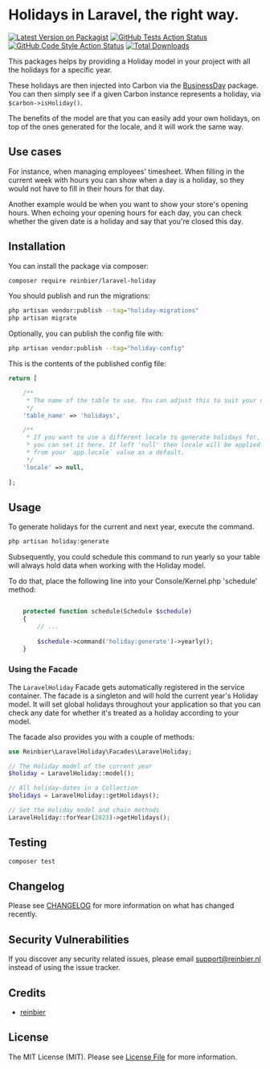 # Holidays in Laravel, the right way.

[![Latest Version on Packagist](https://img.shields.io/packagist/v/reinbier/laravel-holiday.svg?style=flat-square)](https://packagist.org/packages/reinbier/laravel-holiday)
[![GitHub Tests Action Status](https://img.shields.io/github/actions/workflow/status/reinbier/laravel-holiday/run-tests.yml?branch=main&label=tests&style=flat-square)](https://github.com/reinbier/laravel-holiday/actions?query=workflow%3Arun-tests+branch%3Amain)
[![GitHub Code Style Action Status](https://img.shields.io/github/actions/workflow/status/reinbier/laravel-holiday/fix-php-code-style-issues.yml?branch=main&label=code%20style&style=flat-square)](https://github.com/reinbier/laravel-holiday/actions?query=workflow%3A"Fix+PHP+code+style+issues"+branch%3Amain)
[![Total Downloads](https://img.shields.io/packagist/dt/reinbier/laravel-holiday.svg?style=flat-square)](https://packagist.org/packages/reinbier/laravel-holiday)

This packages helps by providing a Holiday model in your project with all 
the holidays for a specific year.

These holidays are then injected into Carbon via the 
[BusinessDay](https://github.com/kylekatarnls/business-day) 
package. You can then simply see if a given Carbon instance 
represents a holiday, via `$carbon->isHoliday()`.

The benefits of the model are that you can easily add your own holidays, on top of the ones generated for the locale, and it will work the same way.

## Use cases

For instance, when managing employees' timesheet. When filling in
the current week with hours you can show when a day is a holiday, 
so they would not have to fill in their hours for that day.

Another example would be when you want to show your store's opening hours.
When echoing your opening hours for each day, you can check whether the
given date is a holiday and say that you're closed this day.

## Installation

You can install the package via composer:

```bash
composer require reinbier/laravel-holiday
```

You should publish and run the migrations:

```bash
php artisan vendor:publish --tag="holiday-migrations"
php artisan migrate
```

Optionally, you can publish the config file with:

```bash
php artisan vendor:publish --tag="holiday-config"
```

This is the contents of the published config file:

```php
return [

    /**
     * The name of the table to use. You can adjust this to suit your needs.
     */
    'table_name' => 'holidays',

    /**
     * If you want to use a different locale to generate holidays for,
     * you can set it here. If left 'null' then locale will be applied
     * from your `app.locale` value as a default.
     */
    'locale' => null,
    
];
```

## Usage

To generate holidays for the current and next year, execute the command.

```bash
php artisan holiday:generate
```

Subsequently, you could schedule this command to run yearly so your table will always hold data when working with the Holiday model.

To do that, place the following line into your Console/Kernel.php 'schedule' method:

```php

    protected function schedule(Schedule $schedule)
    {
        // ...
        
        $schedule->command('holiday:generate')->yearly();
    }
```

### Using the Facade

The `LaravelHoliday` Facade gets automatically registered in the service container.
The facade is a singleton and will hold the current year's Holiday model.
It will set global holidays throughout your application so that you can check 
any date for whether it's treated as a holiday according to your model.

The facade also provides you with a couple of methods:

```php
use Reinbier\LaravelHoliday\Facades\LaravelHoliday;

// The Holiday model of the current year
$holiday = LaravelHoliday::model();

// All holiday-dates in a Collection
$holidays = LaravelHoliday::getHolidays(); 

// Set the Holiday model and chain methods
LaravelHoliday::forYear(2023)->getHolidays();
```

## Testing

```bash
composer test
```

## Changelog

Please see [CHANGELOG](CHANGELOG.md) for more information on what has changed recently.

## Security Vulnerabilities

If you discover any security related issues, please email support@reinbier.nl instead of using the issue tracker.

## Credits

- [reinbier](https://github.com/Reinbier)

## License

The MIT License (MIT). Please see [License File](LICENSE.md) for more information.
